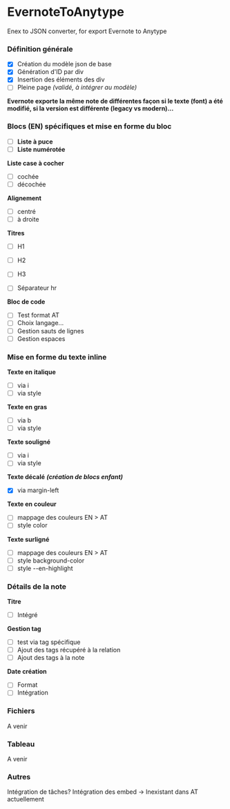 # EvernoteToAnytype
Enex to JSON converter, for export Evernote to Anytype

### Définition générale
- [x] Création du modèle json de base
- [x] Génération d'ID par div
- [x] Insertion des éléments des div
- [ ] Pleine page _(validé, à intégrer au modèle)_

**Evernote exporte la même note de différentes façon si le texte (font) a été modifié, si la version est différente (legacy vs modern)...**

### Blocs (EN) spécifiques et mise en forme du bloc

- [ ] **Liste à puce**
- [ ] **Liste numérotée**

**Liste case à cocher**
- [ ] cochée
- [ ] décochée

**Alignement**
- [ ] centré
- [ ] à droite

**Titres**
- [ ] H1
- [ ] H2
- [ ] H3

- [ ] Séparateur hr

**Bloc de code**
- [ ] Test format AT
- [ ] Choix langage...
- [ ] Gestion sauts de lignes
- [ ] Gestion espaces

### Mise en forme du texte inline
**Texte en italique**
- [ ] via i
- [ ] via <span> style

**Texte en gras**
- [ ] via b
- [ ] via <span> style

**Texte souligné**
- [ ] via i
- [ ] via <span> style

**Texte décalé**
**_(création de blocs enfant)_**
- [x] via margin-left


**Texte en couleur**
- [ ] mappage des couleurs EN > AT
- [ ] style color

**Texte surligné**
- [ ] mappage des couleurs EN > AT
- [ ] style background-color
- [ ] style --en-highlight

### Détails de la note
**Titre**
- [ ] Intégré

**Gestion tag**
- [ ] test via tag spécifique
- [ ] Ajout des tags récupéré à la relation
- [ ] Ajout des tags à la note

**Date création**
- [ ] Format
- [ ] Intégration

### Fichiers
A venir

### Tableau
A venir

### Autres
Intégration de tâches?
Intégration des embed -> Inexistant dans AT actuellement
